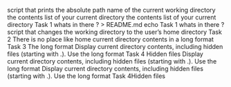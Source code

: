 script that prints the absolute path name of the current working directory
the contents list of your current directory
the contents list of your current directory
Task 1 whats in there ? > README.md
echo Task 1 whats in there ? 
script that changes the working directory to the user’s home directory
Task 2 There is no place like home
current directory contents in a long format
Task 3 The long format
Display current directory contents, including hidden files (starting with .). Use the long format
Task 4 Hidden files
Display current directory contents, including hidden files (starting with .). Use the long format
Display current directory contents, including hidden files (starting with .). Use the long format
Task 4Hidden files
